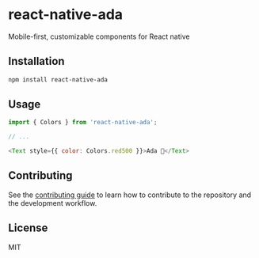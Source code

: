 # react-native-ada

Mobile-first, customizable components for React native

## Installation

```sh
npm install react-native-ada
```

## Usage

```js
import { Colors } from 'react-native-ada';

// ...

<Text style={{ color: Colors.red500 }}>Ada 🤍</Text>
```

## Contributing

See the [contributing guide](CONTRIBUTING.md) to learn how to contribute to the repository and the development workflow.

## License

MIT

